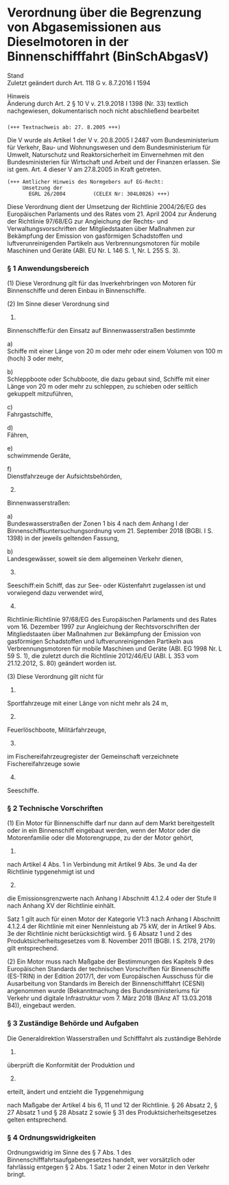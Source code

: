 Verordnung über die Begrenzung von Abgasemissionen aus Dieselmotoren in der Binnenschifffahrt (BinSchAbgasV)
============================================================================================================

Stand  
Zuletzt geändert durch Art. 118 G v. 8.7.2016 I 1594

Hinweis  
Änderung durch Art. 2 § 10 V v. 21.9.2018 I 1398 (Nr. 33) textlich nachgewiesen, dokumentarisch noch nicht abschließend bearbeitet

### 

```
(+++ Textnachweis ab: 27. 8.2005 +++)
```

Die V wurde als Artikel 1 der V v. 20.8.2005 I 2487 vom Bundesministerium für Verkehr, Bau- und Wohnungswesen und dem Bundesministerium für Umwelt, Naturschutz und Reaktorsicherheit im Einvernehmen mit den Bundesministerien für Wirtschaft und Arbeit und der Finanzen erlassen. Sie ist gem. Art. 4 dieser V am 27.8.2005 in Kraft getreten.

```
(+++ Amtlicher Hinweis des Normgebers auf EG-Recht:
     Umsetzung der
       EGRL 26/2004         (CELEX Nr: 304L0026) +++)
```

Diese Verordnung dient der Umsetzung der Richtlinie 2004/26/EG des Europäischen Parlaments und des Rates vom 21. April 2004 zur Änderung der Richtlinie 97/68/EG zur Angleichung der Rechts- und Verwaltungsvorschriften der Mitgliedstaaten über Maßnahmen zur Bekämpfung der Emission von gasförmigen Schadstoffen und luftverunreinigenden Partikeln aus Verbrennungsmotoren für mobile Maschinen und Geräte (ABl. EU Nr. L 146 S. 1, Nr. L 255 S. 3).

### § 1 Anwendungsbereich

(1) Diese Verordnung gilt für das Inverkehrbringen von Motoren für Binnenschiffe und deren Einbau in Binnenschiffe.

(2) Im Sinne dieser Verordnung sind

1.  
Binnenschiffe:für den Einsatz auf Binnenwasserstraßen bestimmte

a)  
Schiffe mit einer Länge von 20 m oder mehr oder einem Volumen von 100 m (hoch) 3 oder mehr,

b)  
Schleppboote oder Schubboote, die dazu gebaut sind, Schiffe mit einer Länge von 20 m oder mehr zu schleppen, zu schieben oder seitlich gekuppelt mitzuführen,

c)  
Fahrgastschiffe,

d)  
Fähren,

e)  
schwimmende Geräte,

f)  
Dienstfahrzeuge der Aufsichtsbehörden,

2.  
Binnenwasserstraßen:

a)  
Bundeswasserstraßen der Zonen 1 bis 4 nach dem Anhang I der Binnenschiffsuntersuchungsordnung vom 21. September 2018 (BGBl. I S. 1398) in der jeweils geltenden Fassung,

b)  
Landesgewässer, soweit sie dem allgemeinen Verkehr dienen,

3.  
Seeschiff:ein Schiff, das zur See- oder Küstenfahrt zugelassen ist und vorwiegend dazu verwendet wird,

4.  
Richtlinie:Richtlinie 97/68/EG des Europäischen Parlaments und des Rates vom 16. Dezember 1997 zur Angleichung der Rechtsvorschriften der Mitgliedstaaten über Maßnahmen zur Bekämpfung der Emission von gasförmigen Schadstoffen und luftverunreinigenden Partikeln aus Verbrennungsmotoren für mobile Maschinen und Geräte (ABl. EG 1998 Nr. L 59 S. 1), die zuletzt durch die Richtlinie 2012/46/EU (ABl. L 353 vom 21.12.2012, S. 80) geändert worden ist.

(3) Diese Verordnung gilt nicht für

1.  
Sportfahrzeuge mit einer Länge von nicht mehr als 24 m,

2.  
Feuerlöschboote, Militärfahrzeuge,

3.  
im Fischereifahrzeugregister der Gemeinschaft verzeichnete Fischereifahrzeuge sowie

4.  
Seeschiffe.

### § 2 Technische Vorschriften

(1) Ein Motor für Binnenschiffe darf nur dann auf dem Markt bereitgestellt oder in ein Binnenschiff eingebaut werden, wenn der Motor oder die Motorenfamilie oder die Motorengruppe, zu der der Motor gehört,

1.  
nach Artikel 4 Abs. 1 in Verbindung mit Artikel 9 Abs. 3e und 4a der Richtlinie typgenehmigt ist und

2.  
die Emissionsgrenzwerte nach Anhang I Abschnitt 4.1.2.4 oder der Stufe II nach Anhang XV der Richtlinie einhält.

Satz 1 gilt auch für einen Motor der Kategorie V1:3 nach Anhang I Abschnitt 4.1.2.4 der Richtlinie mit einer Nennleistung ab 75 kW, der in Artikel 9 Abs. 3e der Richtlinie nicht berücksichtigt wird. § 6 Absatz 1 und 2 des Produktsicherheitsgesetzes vom 8. November 2011 (BGBl. I S. 2178, 2179) gilt entsprechend.

(2) Ein Motor muss nach Maßgabe der Bestimmungen des Kapitels 9 des Europäischen Standards der technischen Vorschriften für Binnenschiffe (ES-TRIN) in der Edition 2017/1, der vom Europäischen Ausschuss für die Ausarbeitung von Standards im Bereich der Binnenschifffahrt (CESNI) angenommen wurde (Bekanntmachung des Bundesministeriums für Verkehr und digitale Infrastruktur vom 7. März 2018 (BAnz AT 13.03.2018 B4)), eingebaut werden.

### § 3 Zuständige Behörde und Aufgaben

Die Generaldirektion Wasserstraßen und Schifffahrt als zuständige Behörde

1.  
überprüft die Konformität der Produktion und

2.  
erteilt, ändert und entzieht die Typgenehmigung

nach Maßgabe der Artikel 4 bis 6, 11 und 12 der Richtlinie. § 26 Absatz 2, § 27 Absatz 1 und § 28 Absatz 2 sowie § 31 des Produktsicherheitsgesetzes gelten entsprechend.

### § 4 Ordnungswidrigkeiten

Ordnungswidrig im Sinne des § 7 Abs. 1 des Binnenschifffahrtsaufgabengesetzes handelt, wer vorsätzlich oder fahrlässig entgegen § 2 Abs. 1 Satz 1 oder 2 einen Motor in den Verkehr bringt.
